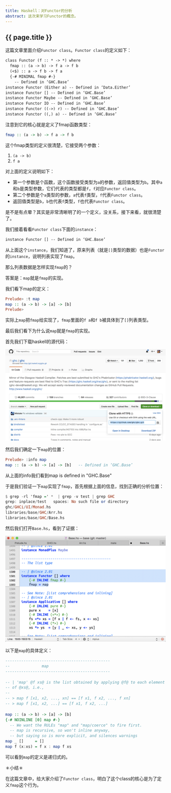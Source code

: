 ```yaml
---
title: Haskell：对Functor的分析
abstract: 这次来学习Functor的概念。
---
```


## {{ page.title }}

这篇文章里面介绍`Functor class`。`Functor class`的定义如下：

```txt
class Functor (f :: * -> *) where
  fmap :: (a -> b) -> f a -> f b
  (<$) :: a -> f b -> f a
  {-# MINIMAL fmap #-}
  	-- Defined in ‘GHC.Base’
instance Functor (Either a) -- Defined in ‘Data.Either’
instance Functor [] -- Defined in ‘GHC.Base’
instance Functor Maybe -- Defined in ‘GHC.Base’
instance Functor IO -- Defined in ‘GHC.Base’
instance Functor ((->) r) -- Defined in ‘GHC.Base’
instance Functor ((,) a) -- Defined in ‘GHC.Base’
```

注意到它的核心就是定义了fmap函数类型：

```haskell
fmap :: (a -> b) -> f a -> f b
```

这个fmap类型的定义很清楚，它接受两个参数：

1. `(a -> b)`
2. `f a`

对上面的定义说明如下：

- 第一个参数是个函数，这个函数接受类型为`a`的参数，返回值类型为`b`。其中`a`和`b`是类型参数，它们代表的类型都是`f`，`f`对应`Functor class`。
- 第二个参数是个`a`类型的参数，`a`代表`f`类型，`f`代表`Functor class`。
- 返回值类型是`b`，`b`也代表`f`类型，`f`也代表`Functor class`。

是不是有点晕？其实是非常清晰明了的一个定义，没关系，接下来看，就很清楚了。

我们接着看看`Functor class`下面的`instance`：

```txt
instance Functor [] -- Defined in ‘GHC.Base’
```

从上面这个`instance`，我们知道了，原来列表（就是`[]`类型的数据）也是`Functor`的`instance`，说明列表实现了`fmap`。

那么列表数据是怎样实现`fmap`的？

答案是：`map`就是`fmap`的实现。

我们看下map的定义：

```haskell
Prelude> :t map
map :: (a -> b) -> [a] -> [b]
Prelude>
```

实际上`map`把`fmap`给实现了，`fmap`里面的`f a`和`f b`被具体到了`[]`列表类型。

最后我们看下为什么说`map`就是`fmap`的实现。

首先我们下载haskell的源代码：

![](https://raw.githubusercontent.com/liweinan/blogpicbackup/master/data/FirefoxScreenSnapz021.c3d09f9f8ff54ab3a11a7424c662d985.png)

然后我们确定一下`map`的位置：

```haskell
Prelude> :info map
map :: (a -> b) -> [a] -> [b] 	-- Defined in ‘GHC.Base’
```

从上面的info我们看到map is defined in "GHC.Base"

于是我们验证一下`map`实现了`fmap`，首先根据上面的信息，找到正确的分析位置：

```haskell
$ grep -rl 'fmap =' *  | grep -v test | grep GHC
grep: inplace/test   spaces: No such file or directory
ghc/GHCi/UI/Monad.hs
libraries/base/GHC/Arr.hs
libraries/base/GHC/Base.hs
```

然后我们打开`Base.hs`，看到了证据：

![](https://raw.githubusercontent.com/liweinan/blogpicbackup/master/data/TextMateScreenSnapz003.247ad11985f74eb8b56cbf91d31e84f4.png)

以下是`map`的具体定义：

```haskell
----------------------------------------------
--              map
----------------------------------------------

-- | 'map' @f xs@ is the list obtained by applying @f@ to each element
-- of @xs@, i.e.,
--
-- > map f [x1, x2, ..., xn] == [f x1, f x2, ..., f xn]
-- > map f [x1, x2, ...] == [f x1, f x2, ...]

map :: (a -> b) -> [a] -> [b]
{-# NOINLINE [0] map #-}
  -- We want the RULEs "map" and "map/coerce" to fire first.
  -- map is recursive, so won't inline anyway,
  -- but saying so is more explicit, and silences warnings
map _ []     = []
map f (x:xs) = f x : map f xs
```

可以看到`map`的定义是递归式的。

＊小结＊

在这篇文章中，给大家介绍了`Functor class`，明白了这个class的核心是为了定义`fmap`这个行为。

